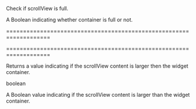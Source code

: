 <!--**
/*-------------------------------------------
    Auto-generated file. Do not modify.
-------------------------------------------

**-->
<!--d-->
Check if scrollView is full.
<!--/d-->
<!--rd-->A Boolean indicating whether container is full or not.<!--/rd-->
===================================================================
<!--hidden--><!--/hidden-->
===================================================================

<!--shortDescription-->
Returns a value indicating if the scrollView content is larger then the widget container.
<!--/shortDescription-->

<!--returnType-->boolean<!--/returnType-->
<!--returnDescription-->
A Boolean value indicating if the scrollView content is larger than the widget container.
<!--/returnDescription-->

<!--fullDescription-->

<!--/fullDescription-->